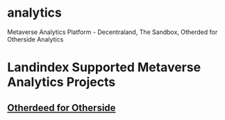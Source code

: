 # analytics
Metaverse Analytics Platform - Decentraland, The Sandbox, Otherded for Otherside Analytics

# Landindex Supported Metaverse Analytics Projects
## [Otherdeed for Otherside](otherdeed-for-otherside.md)
